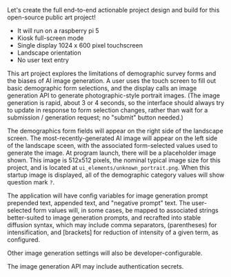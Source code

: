 Let's create the full end-to-end actionable project design and build for this open-source public art project!

* It will run on a raspberry pi 5
* Kiosk full-screen mode
* Single display 1024 x 600 pixel touchscreen
* Landscape orientation
* No user text entry

This art project explores the limitations of demographic survey forms and the biases of AI image generation. A user uses the touch screen to fill out basic demographic form selections, and the display calls an image generation API to generate photographic-style portrait images. (The image generation is rapid, about 3 or 4 seconds, so the interface should always try to update in response to form selection changes, rather than wait for a submission / generation request; no "submit" button needed.)

The demographics form fields will appear on the right side of the landscape screen. The most-recently-generated AI image will appear on the left side of the landscape sceen, with the associated form-selected values used to generate the image. At program launch, there will be a placeholder image shown. This image is 512x512 pixels, the nominal typical image size for this project, and is located at `ui_elements/unknown_portrait.png`. When this startup image is displayed, all of the demographic category values will show question mark `?`.

The application will have config variables for image generation prompt prepended text, appended text, and "negative prompt" text. The user-selected form values will, in some cases, be mapped to associated strings better-suited to image generation prompts, and recrafted into stable diffusion syntax, which may include comma separators, (parentheses) for intensification, and [brackets] for reduction of intensity of a given term, as configured.

Other image generation settings will also be developer-configurable.

The image generation API may include authentication secrets.

